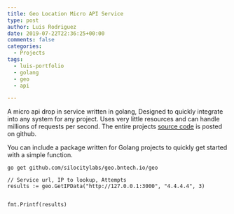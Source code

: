 ```yaml
---
title: Geo Location Micro API Service
type: post
author: Luis Rodriguez
date: 2019-07-22T22:36:25+00:00
comments: false
categories:
  - Projects
tags:
  - luis-portfolio
  - golang
  - geo
  - api

---
```

A micro api drop in service written in golang, Designed to quickly integrate into any system for any project. Uses very little resources and can handle millions of requests per second. The entire projects [source code](https://github.com/SiloCityLabs/geo.bntech.io) is posted on github.

You can include a package written for Golang projects to quickly get started with a simple function.

<!--more-->

`
go get github.com/silocitylabs/geo.bntech.io/geo
`

```
// Service url, IP to lookup, Attempts
results := geo.GetIPData("http://127.0.0.1:3000", "4.4.4.4", 3)


fmt.Printf(results)

```